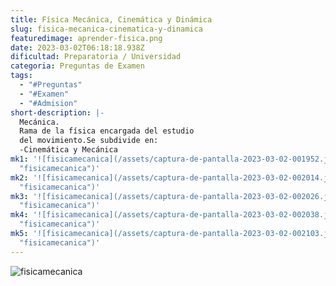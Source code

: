 ```yaml
---
title: Física Mecánica, Cinemática y Dinámica
slug: fisica-mecanica-cinematica-y-dinamica
featuredimage: aprender-fisica.png
date: 2023-03-02T06:18:18.938Z
dificultad: Preparatoria / Universidad
categoria: Preguntas de Examen
tags:
  - "#Preguntas"
  - "#Examen"
  - "#Admision"
short-description: |-
  Mecánica.
  Rama de la física encargada del estudio
  del movimiento.Se subdivide en:
  -Cinemática y Mecánica
mk1: '![fisicamecanica](/assets/captura-de-pantalla-2023-03-02-001952.jpg
  "fisicamecanica")'
mk2: '![fisicamecanica](/assets/captura-de-pantalla-2023-03-02-002014.jpg
  "fisicamecanica")'
mk3: '![fisicamecanica](/assets/captura-de-pantalla-2023-03-02-002026.jpg
  "fisicamecanica")'
mk4: '![fisicamecanica](/assets/captura-de-pantalla-2023-03-02-002038.jpg
  "fisicamecanica")'
mk5: '![fisicamecanica](/assets/captura-de-pantalla-2023-03-02-002103.jpg
  "fisicamecanica")'
---
```

![fisicamecanica](/assets/captura-de-pantalla-2023-03-02-002124.jpg "fisicamecanica")